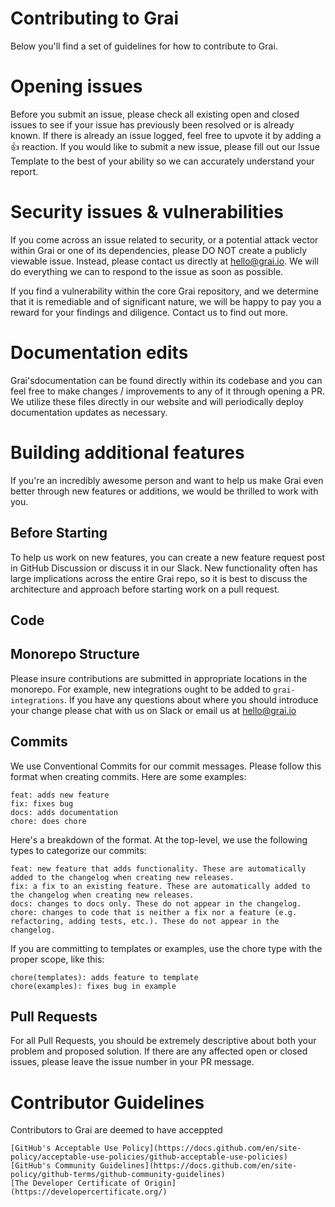 # Contributing to Grai

Below you'll find a set of guidelines for how to contribute to Grai.

# Opening issues

Before you submit an issue, please check all existing open and closed issues to see if your issue has previously been resolved or is already known. 
If there is already an issue logged, feel free to upvote it by adding a 👍 reaction. 
If you would like to submit a new issue, please fill out our Issue Template to the best of your ability so we can accurately understand your report.

# Security issues & vulnerabilities

If you come across an issue related to security, or a potential attack vector within Grai or one of its dependencies, please DO NOT create a publicly viewable issue. 
Instead, please contact us directly at hello@grai.io. 
We will do everything we can to respond to the issue as soon as possible.

If you find a vulnerability within the core Grai repository, and we determine that it is remediable and of significant nature, we will be happy to pay you a reward for your findings and diligence. 
Contact us to find out more.

# Documentation edits

Grai'sdocumentation can be found directly within its codebase and you can feel free to make changes / improvements to any of it through opening a PR. 
We utilize these files directly in our website and will periodically deploy documentation updates as necessary.

# Building additional features

If you're an incredibly awesome person and want to help us make Grai even better through new features or additions, we would be thrilled to work with you.


## Before Starting

To help us work on new features, you can create a new feature request post in GitHub Discussion or discuss it in our Slack. 
New functionality often has large implications across the entire Grai repo, so it is best to discuss the architecture and approach before starting work on a pull request.

## Code

## Monorepo Structure

Please insure contributions are submitted in appropriate locations in the monorepo.
For example, new integrations ought to be added to `grai-integrations`.
If you have any questions about where you should introduce your change please chat with us on Slack or email us at hello@grai.io

## Commits

We use Conventional Commits for our commit messages. Please follow this format when creating commits. Here are some examples:

    feat: adds new feature
    fix: fixes bug
    docs: adds documentation
    chore: does chore

Here's a breakdown of the format. At the top-level, we use the following types to categorize our commits:

    feat: new feature that adds functionality. These are automatically added to the changelog when creating new releases.
    fix: a fix to an existing feature. These are automatically added to the changelog when creating new releases.
    docs: changes to docs only. These do not appear in the changelog.
    chore: changes to code that is neither a fix nor a feature (e.g. refactoring, adding tests, etc.). These do not appear in the changelog.

If you are committing to templates or examples, use the chore type with the proper scope, like this:

    chore(templates): adds feature to template
    chore(examples): fixes bug in example

## Pull Requests

For all Pull Requests, you should be extremely descriptive about both your problem and proposed solution. If there are any affected open or closed issues, please leave the issue number in your PR message.

# Contributor Guidelines

Contributors to Grai are deemed to have acceppted

    [GitHub's Acceptable Use Policy](https://docs.github.com/en/site-policy/acceptable-use-policies/github-acceptable-use-policies)
    [GitHub's Community Guidelines](https://docs.github.com/en/site-policy/github-terms/github-community-guidelines)
    [The Developer Certificate of Origin](https://developercertificate.org/)
 
